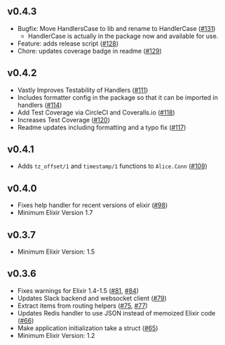 ## v0.4.3
  * Bugfix: Move HandlersCase to lib and rename to HandlerCase ([#131](https://github.com/alice-bot/alice/pull/131))
    - HandlerCase is actually in the package now and available for use.
  * Feature: adds release script ([#128](https://github.com/alice-bot/alice/pull/128))
  * Chore: updates coverage badge in readme ([#129](https://github.com/alice-bot/alice/pull/129))

## v0.4.2
  * Vastly Improves Testability of Handlers ([#111](https://github.com/alice-bot/alice/pull/111))
  * Includes formatter config in the package so that it can be imported in handlers ([#114](https://github.com/alice-bot/alice/pull/114))
  * Add Test Coverage via CircleCI and Coveralls.io ([#118](https://github.com/alice-bot/alice/pull/118))
  * Increases Test Coverage ([#120](https://github.com/alice-bot/alice/pull/120))
  * Readme updates including formatting and a typo fix ([#117](https://github.com/alice-bot/alice/pull/117))

## v0.4.1
  * Adds `tz_offset/1` and `timestamp/1` functions to `Alice.Conn` ([#109](https://github.com/alice-bot/alice/pull/109))

## v0.4.0
  * Fixes help handler for recent versions of elixir ([#98](https://github.com/alice-bot/alice/pull/98))
  * Minimum Elixir Version 1.7

## v0.3.7
  * Minimum Elixir Version: 1.5

## v0.3.6
  * Fixes warnings for Elixir 1.4-1.5 ([#81](https://github.com/alice-bot/alice/pull/81), [#84](https://github.com/alice-bot/alice/pull/84))
  * Updates Slack backend and websocket client ([#79](https://github.com/alice-bot/alice/pull/79))
  * Extract items from routing helpers ([#75](https://github.com/alice-bot/alice/pull/75), [#77](https://github.com/alice-bot/alice/pull/77))
  * Updates Redis handler to use JSON instead of memoized Elixir code ([#66](https://github.com/alice-bot/alice/pull/66))
  * Make application initialization take a struct ([#65](https://github.com/alice-bot/alice/pull/65))
  * Minimum Elixir Version: 1.2
